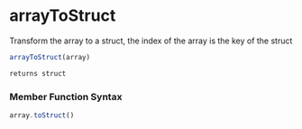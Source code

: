 # arrayToStruct

Transform the array to a struct, the index of the array is the key of the struct

```javascript
arrayToStruct(array)
```

```javascript
returns struct
```
### Member Function Syntax

```javascript
array.toStruct()
```
